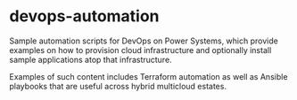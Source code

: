 # devops-automation
Sample automation scripts for DevOps on Power Systems, which provide examples on how to provision cloud infrastructure and optionally install sample applications atop that infrastructure.

Examples of such content includes Terraform automation as well as Ansible playbooks that are useful across hybrid multicloud estates.
